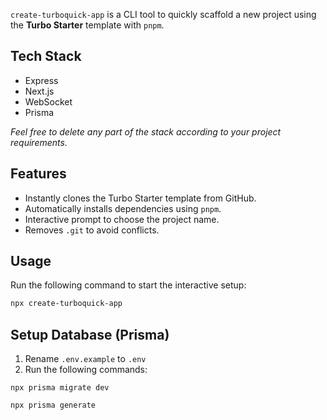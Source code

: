 `create-turboquick-app` is a CLI tool to quickly scaffold a new project using the **Turbo Starter** template with `pnpm`.  

## Tech Stack  

- Express  
- Next.js  
- WebSocket  
- Prisma  

*Feel free to delete any part of the stack according to your project requirements.*  

## Features  

- Instantly clones the Turbo Starter template from GitHub.  
- Automatically installs dependencies using `pnpm`.  
- Interactive prompt to choose the project name.  
- Removes `.git` to avoid conflicts.  

## Usage  

Run the following command to start the interactive setup:  

```bash
npx create-turboquick-app
```

## Setup Database (Prisma)  

1. Rename `.env.example` to `.env`
2. Run the following commands:  
```base
npx prisma migrate dev
```
```
npx prisma generate
``` 



